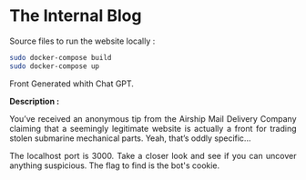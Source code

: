 # The Internal Blog 
Source files to run the website locally : 

````bash
sudo docker-compose build
sudo docker-compose up
````

Front Generated whith Chat GPT.

**Description :**

<p align="justify"> You’ve received an anonymous tip from the Airship Mail Delivery Company claiming that a seemingly legitimate website is actually a front for trading stolen submarine mechanical parts. Yeah, that’s oddly specific... </p>

<p align="justify">  The localhost port is 3000. Take a closer look and see if you can uncover anything suspicious. The flag to find is the bot's cookie. </p>
